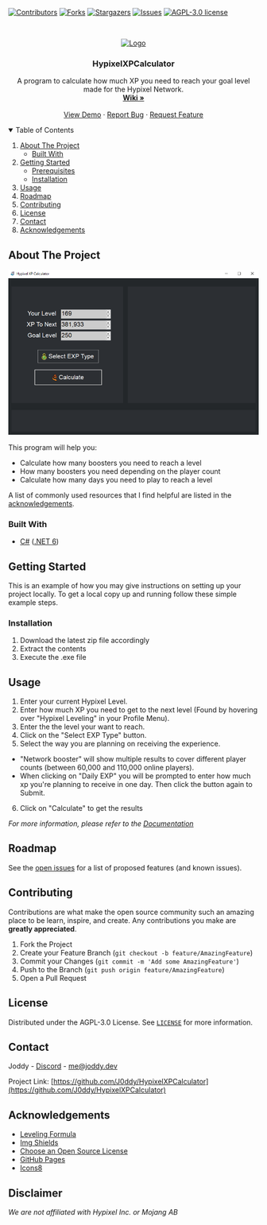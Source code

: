 <!-- PROJECT SHIELDS -->
<!--
*** I'm using markdown "reference style" links for readability.
*** Reference links are enclosed in brackets [ ] instead of parentheses ( ).
*** See the bottom of this document for the declaration of the reference variables
*** for contributors-url, forks-url, etc. This is an optional, concise syntax you may use.
*** https://www.markdownguide.org/basic-syntax/#reference-style-links
-->
[![Contributors][contributors-shield]][contributors-url]
[![Forks][forks-shield]][forks-url]
[![Stargazers][stars-shield]][stars-url]
[![Issues][issues-shield]][issues-url]
[![AGPL-3.0 license][license-shield]][license-url]



<!-- PROJECT LOGO -->
<br />
<p align="center">
  <a href="https://github.com/othneildrew/Best-README-Template">
    <img src="https://img.icons8.com/color/344/calculate.png" alt="Logo" width="80" height="80">
  </a>

  <h3 align="center">HypixelXPCalculator</h3>

  <p align="center">
    A program to calculate how much XP you need to reach your goal level made for the Hypixel Network.
    <br />
    <a href="https://github.com/J0ddy/HypixelXPCalculator/wiki"><strong>Wiki »</strong></a>
    <br />
    <br />
    <a href="https://github.com/J0ddy/HypixelXPCalculator#about-the-project">View Demo</a>
    ·
    <a href="https://github.com/J0ddy/HypixelXPCalculator/issues">Report Bug</a>
    ·
    <a href="https://github.com/J0ddy/HypixelXPCalculator/issues">Request Feature</a>
  </p>
</p>



<!-- TABLE OF CONTENTS -->
<details open="open">
  <summary>Table of Contents</summary>
  <ol>
    <li>
      <a href="#about-the-project">About The Project</a>
      <ul>
        <li><a href="#built-with">Built With</a></li>
      </ul>
    </li>
    <li>
      <a href="#getting-started">Getting Started</a>
      <ul>
        <li><a href="#prerequisites">Prerequisites</a></li>
        <li><a href="#installation">Installation</a></li>
      </ul>
    </li>
    <li><a href="#usage">Usage</a></li>
    <li><a href="#roadmap">Roadmap</a></li>
    <li><a href="#contributing">Contributing</a></li>
    <li><a href="#license">License</a></li>
    <li><a href="#contact">Contact</a></li>
    <li><a href="#acknowledgements">Acknowledgements</a></li>
  </ol>
</details>



<!-- ABOUT THE PROJECT -->
## About The Project

[![HypixelXPCalculator Screen Shot][product-screenshot]](https://github.com/J0ddy/HypixelXPCalculator)

This program will help you:
* Calculate how many boosters you need to reach a level
* How many boosters you need depending on the player count
* Calculate how many days you need to play to reach a level

A list of commonly used resources that I find helpful are listed in the [acknowledgements](#Acknowledgements).

### Built With

* [C#](https://docs.microsoft.com/en-us/dotnet/csharp/) ([.NET 6](https://dotnet.microsoft.com/en-us/))



<!-- GETTING STARTED -->
## Getting Started

This is an example of how you may give instructions on setting up your project locally.
To get a local copy up and running follow these simple example steps.

### Installation

1. Download the latest zip file accordingly
2. Extract the contents
3. Execute the .exe file



<!-- USAGE EXAMPLES -->
## Usage

1. Enter your current Hypixel Level.
2. Enter how much XP you need to get to the next level (Found by hovering over "Hypixel Leveling" in your Profile Menu).
3. Enter the the level your want to reach.
4. Click on the "Select EXP Type" button.
5. Select the way you are planning on receiving the experience.
  - "Network booster" will show multiple results to cover different player counts (between 60,000 and 110,000 online players).
  - When clicking on "Daily EXP" you will be prompted to enter how much xp you're planning to receive in one day. Then click the button again to Submit.
6. Click on "Calculate" to get the results

_For more information, please refer to the [Documentation](https://github.com/J0ddy/HypixelXPCalculator/wiki)_



<!-- ROADMAP -->
## Roadmap

See the [open issues](https://github.com/J0ddy/HypixelXPCalculator/issues) for a list of proposed features (and known issues).

<!-- CONTRIBUTING -->
## Contributing

Contributions are what make the open source community such an amazing place to be learn, inspire, and create. Any contributions you make are **greatly appreciated**.

1. Fork the Project
2. Create your Feature Branch (`git checkout -b feature/AmazingFeature`)
3. Commit your Changes (`git commit -m 'Add some AmazingFeature'`)
4. Push to the Branch (`git push origin feature/AmazingFeature`)
5. Open a Pull Request



<!-- LICENSE -->
## License

Distributed under the AGPL-3.0 License. See [`LICENSE`](https://github.com/J0ddy/HypixelXPCalculator/blob/master/LICENSE) for more information.


<!-- CONTACT -->
## Contact

Joddy - [Discord](https://r.jod.gg/discord) - me@joddy.dev

Project Link: [https://github.com/J0ddy/HypixelXPCalculator](https://github.com/J0ddy/HypixelXPCalculator)



<!-- ACKNOWLEDGEMENTS -->
## Acknowledgements
* [Leveling Formula](https://hypixel.net/threads/guide-network-level-equations.3412241/)
* [Img Shields](https://shields.io)
* [Choose an Open Source License](https://choosealicense.com)
* [GitHub Pages](https://pages.github.com)
* [Icons8](https://icons8.com/)


## Disclaimer
*We are not affiliated with Hypixel Inc. or Mojang AB*


<!-- MARKDOWN LINKS & IMAGES -->
<!-- https://www.markdownguide.org/basic-syntax/#reference-style-links -->
[contributors-shield]: https://img.shields.io/github/contributors/J0ddy/HypixelXPCalculator.svg?style=for-the-badge
[contributors-url]: https://github.com/J0ddy/HypixelXPCalculator/graphs/contributors
[forks-shield]: https://img.shields.io/github/forks/J0ddy/HypixelXPCalculator.svg?style=for-the-badge
[forks-url]: https://github.com/J0ddy/HypixelXPCalculator/network/members
[stars-shield]: https://img.shields.io/github/stars/J0ddy/HypixelXPCalculator.svg?style=for-the-badge
[stars-url]: https://github.com/J0ddy/HypixelXPCalculator/stargazers
[issues-shield]: https://img.shields.io/github/issues/J0ddy/HypixelXPCalculator.svg?style=for-the-badge
[issues-url]: https://github.com/J0ddy/HypixelXPCalculator/issues
[license-shield]: https://img.shields.io/github/license/J0ddy/HypixelXPCalculator.svg?style=for-the-badge
[license-url]: https://github.com/J0ddy/HypixelXPCalculator/blob/master/LICENSE
[product-screenshot]: images/screenshot.png
